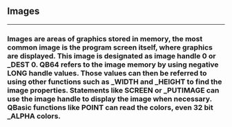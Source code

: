 ## Images
---

### Images are areas of graphics stored in memory, the most common image is the program screen itself, where graphics are displayed. This image is designated as image handle 0 or _DEST 0. QB64 refers to the image memory by using negative LONG handle values. Those values can then be referred to using other functions such as _WIDTH and _HEIGHT to find the image properties. Statements like SCREEN or _PUTIMAGE can use the image handle to display the image when necessary. QBasic functions like POINT can read the colors, even 32 bit _ALPHA colors.
